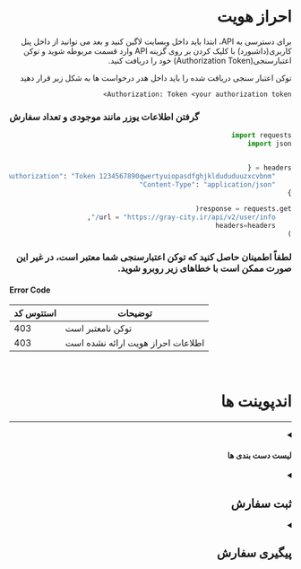 <div dir="rtl">

# احراز هویت
برای دسترسی به API، ابتدا باید داخل وبسایت لاگین کنید و بعد می توانید از داخل پنل کاربری(داشبورد) با کلیک کردن بر روی گزینه  API وارد قسمت مربوطه شوید و توکن اعتبارسنجی(Authorization Token) خود را دریافت کنید.

توکن اعتبار سنجی دریافت شده را باید داخل هدر درخواست ها به شکل زیر قرار دهید

<div dri="ltr">

```
Authorization: Token <your authorization token>
```
</div>

<div dir="ltr">

### گرفتن اطلاعات یوزر مانند موجودی و تعداد سفارش

</div>


<div dri="ltr">
    
```python
import requests
import json


headers = {
    "Authorization": "Token 1234567890qwertyuiopasdfghjkldududuuzxcvbnm",
    "Content-Type": "application/json"
}

response = requests.get(
    url = "https://gray-city.ir/api/v2/user/info/",
    headers=headers
)

```

</div>

###  لطفاً اطمینان حاصل کنید که توکن اعتبارسنجی شما معتبر است، در غیر این صورت ممکن است با خطاهای زیر روبرو شوید.

<div dir="ltr">

#### Error Code
| استتوس کد | توضیحات |
| ------------| -------------|
| 403         | توکن نامعتبر است
| 403         | اطلاعات احراز هویت ارائه نشده است

</div>

<br>



# اندپوینت ها
---

<details>
<summary><h4>لیست دست بندی ها</h4></summary>

#### درخواست
---
برای دریافت دسته بندی های داخل سایت، یک درخواست GET را به آدرس زیر ارسال کنید:
<div dir="ltr">

```python
import requests

headers = {
    "Authorization": "Token 1234567890qwertyuiopasdfghjkldududuuzxcvbnm",
    "Content-Type": "application/json"
}

response = requests.get(
    url = "https://gray-city.ir/api/v2/categories/",
    headers=headers
)

```
</div>

> **نکته:** به صورت پیشفرض در هر صفحه حداقل 20 دسته بندی نمایش داده می شود و حد اکثر 30 عدد، برای گرفتن دسته بندی ها بیشتر در هر صفحه و یا پجینیشن میتوانید از پارامتر های زیر استفاده کنید 

#### پارامتر ها
---
<div dir="ltr">

| پارامتر   |  نوع دیتا |      توضیحات      |
| ----------- | --------| ------------|
| page        | int     | شماره پیج
| page_size   | int     | تعداد دسته بندی نمایش داده شده در هر پیج، ماکسیموم 20 عدد

</div>
<br>

#### پاسخ
---
برای این درخواست، پاسخی به شکل زیر ارسال می‌شود که شامل لیست محصولات است:

```json
{
    "count": 7,
    "next": null,
    "previous": null,
    "results": [
        {
            "id": 2,
            "title": "لایک اپارات"
        },
        {
            "id": 3,
            "title": "ویو اپارات"
        }
    ]
}
```
</details>


<details>
<summary><h2>ثبت سفارش</h2></summary>

<details>
<summary><h4>ثبت سفارش لایک و ویو</h4></summary>
<br>

> **نکته:** دقت داشته باشید که حتما باید هدر `Content-Type: application/json` را برای درخواست های POST ست کرده باشید 


#### درخواست
---
برای ثبت سفارش لایک و ویو، میتوانید یک درخواست POST را به آدرس های زیر ارسال کنید:

<div dir="ltr">

    POST: /api/v2/order/create/
```python
import requests
import json


headers = {
    "Authorization": "Token 1234567890qwertyuiopasdfghjkldududuuzxcvbnm",
    "Content-Type": "application/json"
}
data = {
    "category": 2,
    "link": "https://www.aparat.com/v/hashd",
    "count": 50
}

response = requests.post(
    url = "https://gray-city.ir/api/v2/order/create/",
    headers = headers,
    data = json.dumps(data)
)
```
</div>

### ریکوئست بادی
#### 
---
```jsonc
{
    "category": 2, // ایدی کتگوری
    "link": "https://www.aparat.com/v/hashd", // آدرس ویدیو
    "count": 50 // تعداد درخواستی
}
```

### پاسخ
---
جزئیات سفارش ثبت شده برگشت داده خواهد شد.

```json
{
"category": 6,
"link": "https://www.aparat.com/v/hCc0O",
"user": "adamak.tnh@gmail.com",
"status": "در صف⊷",
"tracking_id": "d6a10c3c7fbf",
"created": "2024-01-10 18:18:14",
"count": 50
}

```

#### استتوس کد ها
---
<div dir="ltr">

| استتوس کد |      توضیحات           |
| ------------| ------------------ |
| 200         | موفقیت آمیرز، نمایش جزئیات سفارش 
| 400         | پارامتر لینک یافت نشد
| 400         | لینک ارسال شده نامعبتر است
| 400         | تایپ ولیو پارامتر category نا معتبر است
| 400         | ایدی محصول ارسال شده مربوط به این دسته بندی نمی باشد
| 404         | محصول یافت نشد
| 403         | موجودی کافی نیست

</div>
</details>



<details>
<summary><h4>ثبت سفارش کامنت</h4></summary>
<br>

> **نکته:** دقت داشته باشید که حتما باید هدر `Content-Type: application/json` را برای درخواست های POST ست کرده باشید 


#### درخواست
---
برای ثبت سفارش لایک، میتوانید یک درخواست POST را به آدرس زیر ارسال کنید:

<div dir="ltr">

    POST: /api/v2/order/create/
```python
import requests
import json

headers = {
    "Authorization": "Token 1234567890qwertyuiopasdfghjkldududuuzxcvbnm",
    "Content-Type": "application/json"
}
data = {
    "category": 6,
    "link": "https://www.aparat.com/v/hashd",
    "comment": ["test","test2","test3","test4"],
    "count": 20
}

response = requests.post(
    url = "https://gray-city.ir/api/v2/order/create/",
    headers = headers,
    data = json.dumps(data)
)
```
</div>

### ریکوئست بادی
---
برای جدا کردن هر کامنت از n\ استفاده کنید

```jsonc
{
    "category": 6, // ایدی محصول
    "link": "https://www.aparat.com/v/hashd", // آدرس ویدیو
    "comment": ["test","test2","test3","test4"], // کامنت ها
    "count": 20 // تعداد درخواستی
}
```

### پاسخ
---
جزئیات سفارش ثبت شده برگشت داده خواهد شد.

```json
{
  "category": 6,
  "link": "aparat.com/v/YYYyY",
  "user": "Test@gmail.com",
  "status": "در صف⊷",
  "tracking_id": "c15c700ec6c3",
  "created": "2023-04-30 20:58:52",
  "comments": ["test","test2","test3","test4"]
}

```

#### استتوس کد ها
---
<div dir="ltr">

| استتوس کد |      توضیحات           |
| ------------| ------------------ |
| 200         | موفقیت آمیرز، نمایش جزئیات سفارش
| 400         | پارامتر لینک یافت نشد
| 400         | لینک ارسال شده نامعبتر است
| 400         | تایپ ولیو پارامتر category نا معتبر است
| 400         | ایدی کتگوری ارسال شده مربوط به این دسته بندی نمی باشد
| 400         | پارامتر کامنت یافت نشد
| 404         | کتگوری یافت نشد
| 403         | موجودی کافی نیست

</div>
</details>


<details>
<summary><h4>ثبت سفارش واچ تایم</h4></summary>
<br>

> **نکته:** دقت داشته باشید که حتما باید هدر `Content-Type: application/json` را برای درخواست های POST ست کرده باشید 

> **نکته:** دقت داشته باشید که تایم ویدیو باید بیشتر از 2 دقیقه باشد و همچنین عدد count نیز تعداد ساعت درخواستی میباشد


#### درخواست
---
برای ثبت سفارش واچ تایم، میتوانید یک درخواست POST را به آدرس زیر ارسال کنید:

<div dir="ltr">

    POST: /api/v2/order/create/
```python
import requests
import json

headers = {
    "Authorization": "Token 1234567890qwertyuiopasdfghjkldududuuzxcvbnm",
    "Content-Type": "application/json"
}
data = {
    "category": 9,
    "link": "https://www.aparat.com/v/hashd",
    "count": 50
}

response = requests.post(
    url = "https://gray-city.ir/api/v2/order/create/",
    headers = headers,
    data = json.dumps(data)
)
```
</div>

### ریکوئست بادی
---

```jsonc
{
    "category": 9, // ایدی کتگوری
    "link": "https://www.aparat.com/v/hashd", // آدرس ویدیو
    "count": 50  // تعداد ساعت درخواستی
}
```

### پاسخ
---
جزئیات سفارش ثبت شده برگشت داده خواهد شد.

```json
{
  "category": 9,
  "link": "aparat.com/v/YYYY",
  "user": "Test@gmail.com",
  "status": "در صف⊷",
  "tracking_id": "c15c700ec6c3",
  "created": "2023-04-30 20:58:52",
}

```

#### استتوس کد ها
---
<div dir="ltr">

| استتوس کد |      توضیحات           |
| ------------| ------------------ |
| 200         | موفقیت آمیرز، نمایش جزئیات سفارش
| 400         | پارامتر لینک یافت نشد
| 400         | لینک ارسال شده نامعبتر است
| 400         | تایپ ولیو پارامتر category نا معتبر است
| 400         | ایدی کتگوری ارسال شده مربوط به این دسته بندی نمی باشد
| 400         | تایم ویدیو کمتر از مقدار گفته شده میباشد
| 404         | کتگوری یافت نشد
| 403         | موجودی کافی نیست

</div>
</details>


<details>
<summary><h4>ثبت سفارش فالور عادی و فالور پرو</h4></summary>
<br>

> **نکته:** دقت داشته باشید که حتما باید هدر `Content-Type: application/json` را برای درخواست های POST ست کرده باشید 

#### درخواست
---
برای ثبت سفارش فالور عادی و فالور پرو، میتوانید یک درخواست POST را به آدرس های زیر ارسال کنید:

<div dir="ltr">

    POST: /api/v2/order/create/
```python
import requests
import json

headers = {
    "Authorization": "Token 1234567890qwertyuiopasdfghjkldududuuzxcvbnm",
    "Content-Type": "application/json"
}
data = {
    "category": 4,
    "link": "https://www.aparat.com/v/hashd",
    "count": 50
}

response = requests.post(
    url = "https://gray-city.ir/api/v2/order/create/",
    headers = headers,
    data = json.dumps(data)
)
```
</div>

### ریکوئست بادی
---

```jsonc
{
    "category": 4, // ایدی کتگوری 
    "link": "https://www.aparat.com/v/hashd", // آدرس ویدیو
    "count": 50  // تعداد درخواستی
}
```

### پاسخ
---
جزئیات سفارش ثبت شده برگشت داده خواهد شد.

```json
{
  "category": 4,
  "link": "aparat.com/UserName",
  "user": "Test@gmail.com",
  "status": "در صف⊷",
  "tracking_id": "c15c700ec6c3",
  "created": "2023-04-30 20:58:52",
}

```

#### استتوس کد ها
---
<div dir="ltr">

| استتوس کد |      توضیحات           |
| ------------| ------------------ |
| 200         | موفقیت آمیرز، نمایش جزئیات سفارش
| 400         | پارامتر لینک یافت نشد
| 400         | لینک ارسال شده نامعبتر است
| 400         | تایپ ولیو پارامتر product نا معتبر است
| 400         | ایدی محصول ارسال شده مربوط به این دسته بندی نمی باشد
| 404         | محصول یافت نشد
| 403         | موجودی کافی نیست

</div>
</details>



<details>
<summary><h4>ثبت سفارش تبلیغ</h4></summary>
<br>

> **نکته:** دقت داشته باشید که حتما باید هدر `Content-Type: application/json` را برای درخواست های POST ست کرده باشید 

#### درخواست
---
برای ثبت سفارش تبلیغات، میتوانید یک درخواست POST را به آدرس زیر ارسال کنید:

<div dir="ltr">

    POST: /api/v2/order/create/
```python
import requests
import json

headers = {
    "Authorization": "Token 1234567890qwertyuiopasdfghjkldududuuzxcvbnm",
    "Content-Type": "application/json"
}
data = {
    "category": 8,
    "count": 50,
    "description": "متن تبلیغات"
}

response = requests.post(
    url = "https://gray-city.ir/api/v2/order/create/",
    headers = headers,
    data = json.dumps(data)
)

```
</div>


### ریکوئست بادی
---

```jsonc
{
    "category": 8, // ایدی کتگوری 
    "count": 50, // تعداد درخواستی
    "description": "متن تبلیغات"
}
```

### پاسخ
---
جزئیات سفارش ثبت شده برگشت داده خواهد شد.

```json
{
  "category": 8,
  "user": "Test@gmail.com",
  "status": "در صف⊷",
  "tracking_id": "c15c700ec6c3",
  "created": "2023-04-30 20:58:52",
  "description": "Ads Description"
}

```

#### استتوس کد ها
---
<div dir="ltr">

| استتوس کد |      توضیحات           |
| ------------| ------------------ |
| 200         | موفقیت آمیرز، نمایش جزئیات سفارش 
| 400         | تایپ ولیو پارامتر product نا معتبر است
| 400         | ایدی محصول ارسال شده مربوط به این دسته بندی نمی باشد
| 400         | متن تبلیغ یافت نشد
| 404         | محصول یافت نشد
| 403         | موجودی کافی نیست

</div>
</details>
<br>
<br>
</details>






<details>
<summary><h2>پیگیری سفارش</h2></summary>
<br>

#### درخواست
---
برای پیگیری وضعیت یک سفارش میتوانید درخواست GET را به آدرس زیر ارسال کنید:

<div dir="ltr">

    GET: /api/v2/order/tracking/?tracking_id={tracking_id}

</div>

#### پارامتر ها
---
<div dir="ltr">

| پارامتر   | نوع دیتا |      توضیحات      |
| ----------- | -------| ------------|
| tracking_id | int    | ایدی پیگیری سفارش

</div>
<br>

#### پاسخ
---

```json
{
  "Type": "view",
  "link": "aparat.com/v/.....",
  "status": "Done",
  "initialize_count": 100,
  "uniq_id": "624e15a6f29ea",
  "date": "2023-04-30 23:00:00"
}
```

#### استتوس کد ها
---
<div dir="ltr">

| استتوس کد       | توضیحات |
| ------------| -------------|
| 200         | موفقیت آمیز، نمایش جزئیات سفارش
| 400         | ایدی پیگیری سفارش یافت نشد
| 400         | پارامتر ارسالی نامبعتر است
| 500         | خطای داخلی سرور 

</div>
<br>
<br>
</details>
</div>
